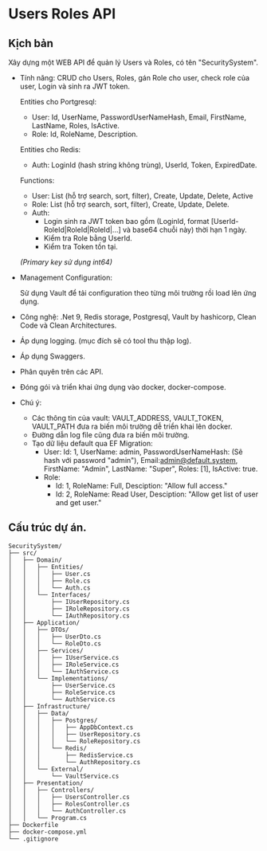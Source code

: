 # Users Roles API

## Kịch bản

Xây dựng một WEB API để quản lý Users và Roles, có tên "SecuritySystem".

- Tính năng: CRUD cho Users, Roles, gán Role cho user, check role của user, Login và sinh ra JWT token.  

  Entities cho Portgresql:
  - User: Id, UserName, PasswordUserNameHash, Email, FirstName, LastName, Roles, IsActive.
  - Role: Id, RoleName, Description.  

  Entities cho Redis:
  - Auth: LoginId (hash string không trùng), UserId, Token, ExpiredDate.

  Functions:
  - User: List (hỗ trợ search, sort, filter), Create, Update, Delete, Active
  - Role: List (hỗ trợ search, sort, filter), Create, Update, Delete.
  - Auth:
    - Login sinh ra JWT token bao gồm (LoginId, format [UserId-RoleId|RoleId|RoleId|...] và base64 chuỗi này) thời hạn 1 ngày.
    - Kiểm tra Role bằng UserId.
    - Kiểm tra Token tồn tại.  

  *(Primary key sử dụng int64)*  

- Management Configuration:  

  Sử dụng Vault để tải configuration theo từng môi trường rồi load lên ứng dụng.

- Công nghệ: .Net 9, Redis storage, Postgresql, Vault by hashicorp, Clean Code và Clean Architectures.

- Áp dụng logging. (mục đích sẽ có tool thu thập log).

- Áp dụng Swaggers.

- Phân quyên trên các API.

- Đóng gói và triển khai ứng dụng vào docker, docker-compose.

- Chú ý:
  - Các thông tin của vault: VAULT_ADDRESS, VAULT_TOKEN, VAULT_PATH đưa ra biến môi trường dễ triển khai lên docker.
  - Đường dẫn log file cũng đưa ra biến môi trường.
  - Tạo dữ liệu default qua EF Migration:
    - User: Id: 1, UserName: admin, PasswordUserNameHash: (Sẽ hash với password "admin"), Email:admin@default.system, FirstName: "Admin", LastName: "Super", Roles: [1], IsActive: true.
    - Role:
      - Id: 1, RoleName: Full, Desciption: "Allow full access."
      - Id: 2, RoleName: Read User, Desciption: "Allow get list of user and get user."

## Cấu trúc dự án.

```text
SecuritySystem/
├── src/
│   ├── Domain/
│   │   ├── Entities/
│   │   │   ├── User.cs
│   │   │   ├── Role.cs
│   │   │   └── Auth.cs
│   │   └── Interfaces/
│   │       ├── IUserRepository.cs
│   │       ├── IRoleRepository.cs
│   │       └── IAuthRepository.cs
│   ├── Application/
│   │   ├── DTOs/
│   │   │   ├── UserDto.cs
│   │   │   └── RoleDto.cs
│   │   ├── Services/
│   │   │   ├── IUserService.cs
│   │   │   ├── IRoleService.cs
│   │   │   └── IAuthService.cs
│   │   └── Implementations/
│   │       ├── UserService.cs
│   │       ├── RoleService.cs
│   │       └── AuthService.cs
│   ├── Infrastructure/
│   │   ├── Data/
│   │   │   ├── Postgres/
│   │   │   │   ├── AppDbContext.cs
│   │   │   │   ├── UserRepository.cs
│   │   │   │   └── RoleRepository.cs
│   │   │   └── Redis/
│   │   │       ├── RedisService.cs
│   │   │       └── AuthRepository.cs
│   │   └── External/
│   │       └── VaultService.cs
│   ├── Presentation/
│   │   ├── Controllers/
│   │   │   ├── UsersController.cs
│   │   │   ├── RolesController.cs
│   │   │   └── AuthController.cs
│   │   └── Program.cs
├── Dockerfile
├── docker-compose.yml
└── .gitignore
```
